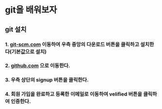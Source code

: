 # git을 배워보자
## git 설치
### 1. [git-scm.com](http://git-scm.com) 이동하여 우측 중앙의 다운로드 버튼을 클릭하고 설치한다(기본값으로 설치)
### 2. [github.com](http://github.com) 으로 이동한다.
### 3. 우측 상단의 **signup** 버튼을 클릭한다.
### 4. 회원 가입을 완료하고 등록한 이메일로 이동하여 velified 버튼을 클릭하여 인증한다.
